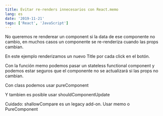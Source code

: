```yaml
---
title: Evitar re-renders innecesarios con React.memo
lang: es
date: '2019-11-21'
tags: ['React', 'JavaScript']
---
```


No queremos re renderear un component si la data de ese componente no cambio, en muchos casos un componente se re-renderiza cuando las props cambian.

<CodeSandbox codeSandboxId="n3x3rvxvy0" />
En este ejemplo renderizamos un nuevo Title por cada click en el botón.

Con la función memo podemos pasar un stateless functional component y podemos estar seguros que el componente no se actualizará si las props no cambian.

<CodeSandbox codeSandboxId="1omq1wvzr4" />

Con class podemos usar pureComponent

<CodeSandbox codeSandboxId="40jlzo1810" />

Y tambien es posible usar shouldComponentUpdate

Cuidado: shallowCompare es un legacy add-on. Usar memo o PureComponent

<CodeSandbox codeSandboxId="k53m503975" />
